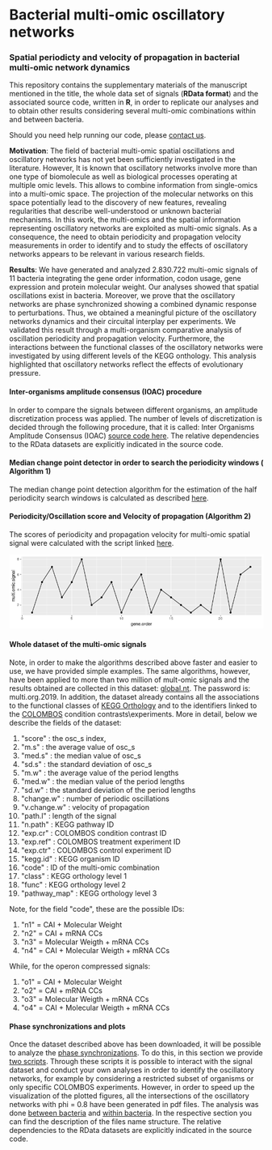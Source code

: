 # Bacterial multi-omic oscillatory networks
### Spatial periodicty and velocity of propagation in bacterial multi-omic network dynamics
This repository contains the supplementary materials of the manuscript mentioned in the title, the whole data set of signals (**RData format**) and the associated source code, written in **R**, in order to replicate our analyses and to obtain other results considering several multi-omic combinations within and between bacteria.

Should you need help running our code, please [contact us](mailto:fbardozzo@unisa.it).

**Motivation**: The field of bacterial multi-omic spatial oscillations and oscillatory networks has not yet been sufficiently investigated in the literature. However, It is known that oscillatory networks involve more than one type of biomolecule as well as biological processes operating at multiple omic levels. This allows to combine information from single-omics into a multi-omic space. The projection of the molecular networks on this space potentially lead to the discovery of new features, revealing regularities that describe well-understood or unknown bacterial mechanisms. In this work, the multi-omics and the spatial information representing oscillatory networks are exploited as multi-omic signals. As a consequence, the need to obtain periodicity and propagation velocity measurements in order to identify and to study the effects of oscillatory networks appears to be relevant in various research fields.

**Results**: We have generated and analyzed 2.830.722 multi-omic signals of 11 bacteria integrating the gene order information, codon usage, gene expression and protein molecular weight. Our analyses showed that spatial oscillations exist in bacteria. Moreover, we prove that the oscillatory networks are phase synchronized showing a combined dynamic response to perturbations. Thus, we obtained a meaningful picture of the oscillatory networks dynamics and their circuital interplay per experiments. We validated this result through a multi-organism comparative analysis of oscillation periodicity and propagation velocity. Furthermore, the interactions between the functional classes of the oscillatory networks were investigated by using different levels of the KEGG onthology. This analysis highlighted that oscillatory networks reflect the effects of evolutionary pressure. 




#### Inter-organisms amplitude consensus (IOAC) procedure 
In order to compare the signals between different organisms, an amplitude discretization process was applied. The number of levels of discretization is decided through the following procedure, that it is called: Inter Organisms Amplitude Consensus (IOAC) [source code here](ioac_procedure/Data_norm.R). The relative dependencies to the RData datasets are explicitly indicated in the source code.

#### Median change point detector in order to search the periodicity windows ( Algorithm 1) 
The median change point detection algorithm for the estimation of the half periodicity search windows is calculated as described [here](SupplementaryAlgo1.R). 

#### Periodicity/Oscillation score and Velocity of propagation (Algorithm 2)
The scores of periodicity and propagation velocity for multi-omic spatial signal were calculated with the script linked [here](SupplementaryAlgo2.R).


![image](figures/plot1_supp.png)

#### Whole dataset of the multi-omic signals

Note, in order to make the algorithms described above faster and easier to use, we have provided simple examples. The same algorithms, however, have been applied to more than two million of mult-omic signals and the results obtained are collected in this dataset: [global.nt](https://thinfi.com/asxw). The password is: multi.org.2019.
In addition, the dataset already contains all the associations to the functional classes of [KEGG Orthology](https://www.genome.jp/kegg-bin/get_htext?ko00001) and to the identifiers linked to the [COLOMBOS](http://colombos.net/) condition contrasts\experiments. More in detail, below we describe the fields of the dataset: 
1) "score" : the osc_s index, 
2) "m.s"   : the average value of osc_s
3) "med.s" : the median value of osc_s
4) "sd.s"  : the standard deviation of osc_s
5) "m.w"   : the average value of the period lengths
6) "med.w" : the median value of the period lengths
7) "sd.w"  : the standard deviation of the period lengths
8) "change.w"     : number of periodic oscillations
9) "v.change.w"   : velocity of propagation
10) "path.l"      : length of the signal
11) "n.path"      : KEGG pathway ID
12) "exp.cr"      : COLOMBOS condition contrast ID
13) "exp.ref"     : COLOMBOS treatment experiment ID
14) "exp.ctr"     : COLOMBOS control experiment ID
15) "kegg.id"     : KEGG organism ID
16) "code"        : ID of the multi-omic combination
17) "class"       : KEGG orthology level 1
18) "func"        : KEGG orthology level 2
19) "pathway_map" : KEGG orthology level 3

Note, for the field "code", these are the possible IDs:
1)  "n1" = CAI + Molecular Weight
2)  "n2" = CAI + mRNA CCs 
3)  "n3" = Molecular Weigth  + mRNA CCs 
4)  "n4" = CAI + Molecular Weigth  + mRNA CCs

While, for the operon compressed signals:
1)  "o1" = CAI + Molecular Weight
2)  "o2" = CAI + mRNA CCs 
3)  "o3" = Molecular Weigth  + mRNA CCs
4)  "o4" = CAI + Molecular Weigth  + mRNA CCs

#### Phase synchronizations and plots
Once the dataset described above has been downloaded, it will be possible to analyze the [phase synchronizations](phase_synchronization/). To do this, in this section we provide [two scripts](phase_synchronization/). Through these scripts it is possible to interact with the signal dataset and conduct your own analyses in order to identify the oscillatory networks, for example by considering a restricted subset of organisms or only specific COLOMBOS experiments.
However, in order to speed up the visualization of the plotted figures, all the intersections of the oscillatory networks with phi = 0.8 have been generated in pdf files. The analysis was done [between bacteria](phase_synchronization/between_org_upsets/) and [within bacteria](phase_synchronization/whitin_org_upsets/). In the respective section you can find the description of the files name structure. The relative dependencies to the RData datasets are explicitly indicated in the source code.

